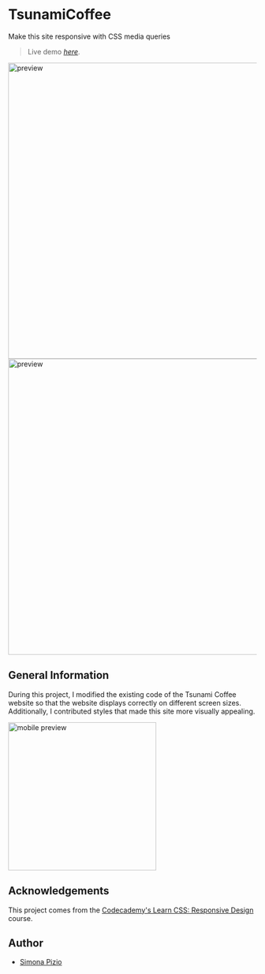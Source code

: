 # TsunamiCoffee
Make this site responsive with CSS media queries 

> Live demo [_here_](https://simonapiz.github.io/TsunamiCoffee/).

<img src="https://github.com/SimonaPiz/TsunamiCoffee/assets/91121660/1cef27d5-c239-43f7-973b-9869e83ae693" width="600px" alt="preview" title="preview"/>
<img src="https://github.com/SimonaPiz/TsunamiCoffee/assets/91121660/180bcc63-4fd4-490a-b5d2-d9bfaa9713a5" width="600px" alt="preview" title="preview"/>


## General Information
During this project, I modified the existing code of the Tsunami Coffee website so that the website displays correctly on different screen sizes. Additionally, I contributed styles that made this site more visually appealing.

<img src="https://github.com/SimonaPiz/TsunamiCoffee/assets/91121660/c2c4cc54-edbe-464d-ad01-f9148d401c9e" width="300px" alt="mobile preview" title="mobile preview"/>

## Acknowledgements

This project comes from the [Codecademy's Learn CSS: Responsive Design](https://www.codecademy.com/learn/learn-responsive-design) course.

## Author

- [Simona Pizio](https://github.com/SimonaPiz)
